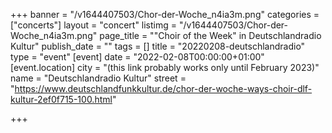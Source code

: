 +++
banner = "/v1644407503/Chor-der-Woche_n4ia3m.png"
categories = ["concerts"]
layout = "concert"
listimg = "/v1644407503/Chor-der-Woche_n4ia3m.png"
page_title = "\"Choir of the Week\" in Deutschlandradio Kultur"
publish_date = ""
tags = []
title = "20220208-deutschlandradio"
type = "event"
[event]
date = "2022-02-08T00:00:00+01:00"
[event.location]
city = "(this link probably works only until February 2023)"
name = "Deutschlandradio Kultur"
street = "https://www.deutschlandfunkkultur.de/chor-der-woche-ways-choir-dlf-kultur-2ef0f715-100.html"

+++
